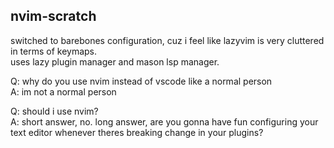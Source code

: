 ## nvim-scratch

switched to barebones configuration, cuz i feel like lazyvim is very cluttered in terms of keymaps.  
uses lazy plugin manager and mason lsp manager.

Q: why do you use nvim instead of vscode like a normal person  
A: im not a normal person  

Q: should i use nvim?  
A: short answer, no. long answer, are you gonna have fun configuring your text editor whenever theres breaking change in your plugins?
